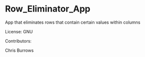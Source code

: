# Row_Eliminator_App
App that eliminates rows that contain certain values within columns

License: GNU

Contributors:

  Chris Burrows

